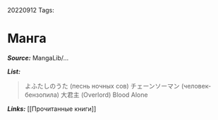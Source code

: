 20220912
Tags:
# Манга

***Source:*** MangaLib/...

***List:***

>よふたしのうた (песнь ночных сов)
>チェーンソーマン (человек-бензопила)
>大君主 (Overlord)
>Blood Alone

***Links:*** [[Прочитанные книги]]
